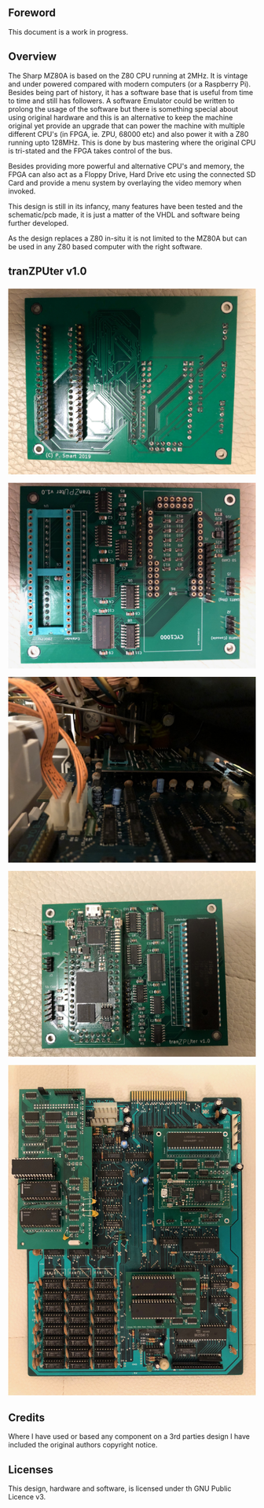 ## Foreword

This document is a work in progress.



## Overview

The Sharp MZ80A is based on the Z80 CPU running at 2MHz. It is vintage and under powered compared with modern computers (or a Raspberry Pi). Besides being part of history, it has a software base that is useful from time to time and still has followers. A software Emulator could be written to prolong the usage of the software but there is something special about using original hardware and this is an alternative to keep the machine original yet provide an upgrade that can power the machine with multiple different CPU's (in FPGA, ie. ZPU, 68000 etc) and also power it with a Z80 running upto 128MHz. This is done by bus mastering where the original CPU is tri-stated and the FPGA takes control of the bus.

Besides providing more powerful and alternative CPU's and memory, the FPGA can also act as a Floppy Drive, Hard Drive etc using the connected SD Card and provide a menu system by overlaying the video memory when invoked.

This design is still in its infancy, many features have been tested and the schematic/pcb made, it is just a matter of the VHDL and software being further developed.

As the design replaces a Z80 in-situ it is not limited to the MZ80A but can be used in any Z80 based computer with the right software.



## tranZPUter v1.0


##### 

![alt text](https://github.com/pdsmart/tranZPUter/blob/master/docs/IMG_9630.jpg)

![alt text](https://github.com/pdsmart/tranZPUter/blob/master/docs/IMG_9631.jpg)

![alt text](https://github.com/pdsmart/tranZPUter/blob/master/docs/IMG_9636.jpg)

![alt text](https://github.com/pdsmart/tranZPUter/blob/master/docs/IMG_9637.jpg)

![alt text](https://github.com/pdsmart/tranZPUter/blob/master/docs/IMG_9681.jpg)





## Credits

Where I have used or based any component on a 3rd parties design I have included the original authors copyright notice.



## Licenses

This design, hardware and software, is licensed under th GNU Public Licence v3.


